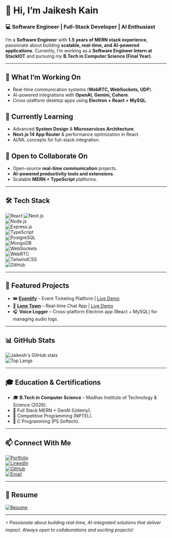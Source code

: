 # 👋 Hi, I’m Jaikesh Kain  

### 💻 Software Engineer | Full-Stack Developer | AI Enthusiast  

I’m a **Software Engineer** with **1.5 years of MERN stack experience**, passionate about building **scalable, real-time, and AI-powered applications**. Currently, I’m working as a **Software Engineer Intern at StackIOT** and pursuing my **B.Tech in Computer Science (Final Year)**.  

---

## 🔭 What I’m Working On  
- Real-time communication systems (**WebRTC, WebSockets, UDP**).  
- AI-powered integrations with **OpenAI, Gemini, Cohere**.  
- Cross-platform desktop apps using **Electron + React + MySQL**.  

## 🌱 Currently Learning  
- Advanced **System Design** & **Microservices Architecture**.  
- **Next.js 14 App Router** & performance optimization in React.  
- AI/ML concepts for full-stack integration.  

## 👯 Open to Collaborate On  
- Open-source **real-time communication** projects.  
- **AI-powered productivity tools and extensions**.  
- Scalable **MERN + TypeScript** platforms.  

---

## 🛠 Tech Stack  
![React](https://img.shields.io/badge/React-61DAFB?style=for-the-badge&logo=react&logoColor=black)
![Next.js](https://img.shields.io/badge/Next.js-000000?style=for-the-badge&logo=nextdotjs&logoColor=white)  
![Node.js](https://img.shields.io/badge/Node.js-339933?style=for-the-badge&logo=nodedotjs&logoColor=white)  
![Express.js](https://img.shields.io/badge/Express.js-000000?style=for-the-badge&logo=express&logoColor=white)  
![TypeScript](https://img.shields.io/badge/TypeScript-3178C6?style=for-the-badge&logo=typescript&logoColor=white)  
![PostgreSQL](https://img.shields.io/badge/PostgreSQL-4169E1?style=for-the-badge&logo=postgresql&logoColor=white)  
![MongoDB](https://img.shields.io/badge/MongoDB-47A248?style=for-the-badge&logo=mongodb&logoColor=white)  
![WebSockets](https://img.shields.io/badge/WebSockets-010101?style=for-the-badge&logo=socketdotio&logoColor=white)  
![WebRTC](https://img.shields.io/badge/WebRTC-333333?style=for-the-badge&logo=webrtc&logoColor=white)  
![TailwindCSS](https://img.shields.io/badge/Tailwind_CSS-38B2AC?style=for-the-badge&logo=tailwind-css&logoColor=white)  
![GitHub](https://img.shields.io/badge/GitHub-181717?style=for-the-badge&logo=github&logoColor=white)  

---

## 📌 Featured Projects  
- 🎟 **[Eventify](https://github.com/Jaikeshkain/Eventify-mernstack)** – Event Ticketing Platform | [Live Demo](https://eventify36.netlify.app/)  
- 💬 **[Lone Town](https://github.com/Jaikeshkain/Lone-Town)** – Real-time Chat App | [Live Demo](https://lone-town-project.vercel.app/)  
- 🎧 **Voice Logger** – Cross-platform Electron app (React + MySQL) for managing audio logs.  

---

## 📊 GitHub Stats  
![Jaikesh's GitHub stats](https://github-readme-stats.vercel.app/api?username=Jaikeshkain&show_icons=true&theme=tokyonight)  
![Top Langs](https://github-readme-stats.vercel.app/api/top-langs/?username=Jaikeshkain&layout=compact&theme=tokyonight&hide=css,html,shell)  

---

## 🎓 Education & Certifications  
- 🎓 **B.Tech in Computer Science** – Madhav Institute of Technology & Science (2026).  
- 📜 Full Stack MERN + GenAI (Udemy).  
- 📜 Competitive Programming (NPTEL).  
- 📜 C Programming (PS Softech).  

---

## 📫 Connect With Me  
[![Portfolio](https://img.shields.io/badge/Portfolio-000000?style=for-the-badge&logo=vercel&logoColor=white)](https://jaikeshkain-portfolio.framer.website/)  
[![LinkedIn](https://img.shields.io/badge/LinkedIn-0077B5?style=for-the-badge&logo=linkedin&logoColor=white)](https://www.linkedin.com/in/jaikeshkain)  
[![GitHub](https://img.shields.io/badge/GitHub-181717?style=for-the-badge&logo=github&logoColor=white)](https://github.com/Jaikeshkain)  
[![Email](https://img.shields.io/badge/Email-D14836?style=for-the-badge&logo=gmail&logoColor=white)](mailto:kainjaikesh@gmail.com)  

---

## 📄 Resume  
[![Resume](https://img.shields.io/badge/Download_Resume-PDF-red?style=for-the-badge&logo=adobeacrobatreader&logoColor=white)](https://drive.google.com/file/d/15bDK7oPH8RGmMhCdALv1oM7SkoKPq280/view?usp=drivesdk)  

---

⚡ *Passionate about building real-time, AI-integrated solutions that deliver impact. Always open to collaborations and exciting projects!*  

